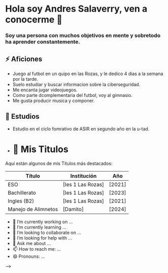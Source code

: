 # Hola soy Andres Salaverry, ven a conocerme 👋

### Soy una persona con muchos objetivos en mente y sobretodo ha aprender constantemente.

## ⚡ Aficiones
- Juego al futbol en un quipo en las Rozas, y le dedico 4 dias a la semana por la tarde.
- Suelo estudiar y buscar informacion sobre la ciberseguridad.
- Me encanta jugar videojuegos.
- Como parte dcomplementaria del futbol, voy al gimnasio.
- Me gusta producir musica y componer.

## 💬 Estudios
- Estudio en el ciclo fomrativo de ASIR en segundo año en la u-tad.
- # 📜 Mis Titulos

Aquí están algunos de mis Titulos más destacados:

| **Título**                  | **Institución**             | **Año** |
|-----------------------------|-----------------------------|---------|
| ESO                         | [Ies 1 Las Rozas]           | [2021]  |
| Bachillerato                | [Ies 1 Las Rozas]           | [2023]  |
| Ingles (B2)                 | [Ies 1 Las Rozas]           | [2021]  |
| Manejo de Alimnetos         | [Damito]                    | [2024]  |

- 🔭 I’m currently working on ...
- 🌱 I’m currently learning ...
- 👯 I’m looking to collaborate on ...
- 🤔 I’m looking for help with ...
- 💬 Ask me about ...
- 📫 How to reach me: ...
- 😄 Pronouns: ...

-->
